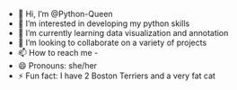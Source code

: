 - 👋 Hi, I’m @Python-Queen
- 👀 I’m interested in developing my python skills
- 🌱 I’m currently learning data visualization and annotation
- 💞️ I’m looking to collaborate on a variety of projects
- 📫 How to reach me - 
- 😄 Pronouns: she/her
- ⚡ Fun fact: I have 2 Boston Terriers and a very fat cat

<!---
Python-Queen/Python-Queen is a ✨ special ✨ repository because its `README.md` (this file) appears on your GitHub profile.
You can click the Preview link to take a look at your changes.
--->
